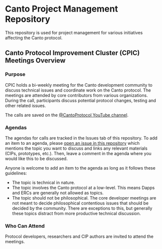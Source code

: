# Canto Project Management Repository

This repository is used for project management for various initiatives affecting the Canto protocol.

## Canto Protocol Improvement Cluster (CPIC) Meetings Overview

### Purpose

CPIC holds a bi-weekly meeting for the Canto development community to discuss technical issues and coordinate work on the Canto protocol. The meetings are attended by core contributors from various organizations. During the call, participants discuss potential protocol changes, testing and other related issues. 

The calls are saved on the [@CantoProtocol YouTube channel](https://www.youtube.com/@CantoProtocol). 

### Agendas

The agendas for calls are tracked in the Issues tab of this repository. To add an item to an agenda, please [open an issue in this repository](https://github.com/canto-network/pm/issues/new) which mentions the topic you want to discuss and links any relevant materials (CIPs, prototypes, etc.). Then, leave a comment in the agenda where you would like this to be discussed.

Anyone is welcome to add an item to the agenda as long as it follows these guidelines:

- The topic is technical in nature.
- The topic involves the Canto protocol at a low-level. This means Dapps and ERCs are generally not allowed as topics.
- The topic should not be philosophical. The core developer meetings are not meant to decide philosophical contentious issues that should be decided by the community. There are exceptions to this, but generally these topics distract from more productive technical discussion.

### Who Can Attend

Protocol developers, researchers and CIP authors are invited to attend the meetings.


